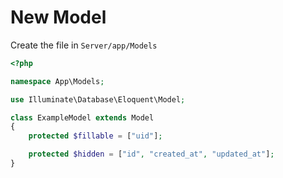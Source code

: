 # New Model

Create the file in `Server/app/Models`

```php
<?php

namespace App\Models;

use Illuminate\Database\Eloquent\Model;

class ExampleModel extends Model
{
    protected $fillable = ["uid"];

    protected $hidden = ["id", "created_at", "updated_at"];
}
```